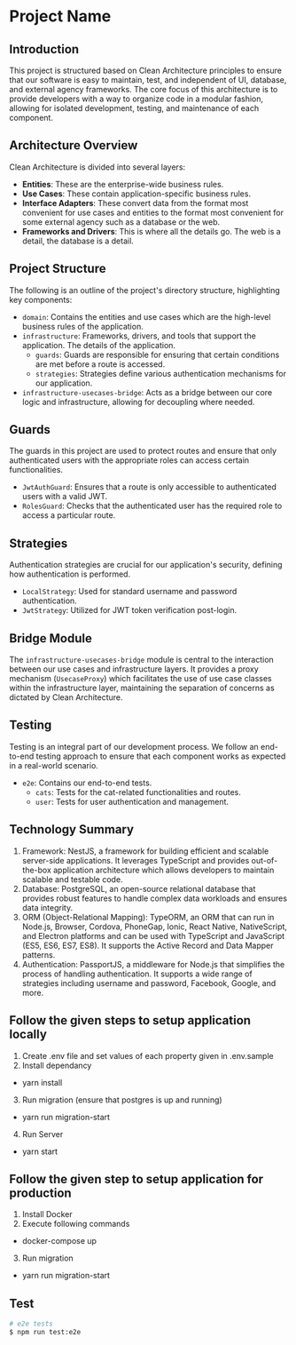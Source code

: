 # Project Name

## Introduction
This project is structured based on Clean Architecture principles to ensure that our software is easy to maintain, test, and independent of UI, database, and external agency frameworks. The core focus of this architecture is to provide developers with a way to organize code in a modular fashion, allowing for isolated development, testing, and maintenance of each component.

## Architecture Overview

Clean Architecture is divided into several layers:

- **Entities**: These are the enterprise-wide business rules.
- **Use Cases**: These contain application-specific business rules.
- **Interface Adapters**: These convert data from the format most convenient for use cases and entities to the format most convenient for some external agency such as a database or the web.
- **Frameworks and Drivers**: This is where all the details go. The web is a detail, the database is a detail.

## Project Structure

The following is an outline of the project's directory structure, highlighting key components:

- `domain`: Contains the entities and use cases which are the high-level business rules of the application.
- `infrastructure`: Frameworks, drivers, and tools that support the application. The details of the application.
  - `guards`: Guards are responsible for ensuring that certain conditions are met before a route is accessed.
  - `strategies`: Strategies define various authentication mechanisms for our application.
- `infrastructure-usecases-bridge`: Acts as a bridge between our core logic and infrastructure, allowing for decoupling where needed.

## Guards

The guards in this project are used to protect routes and ensure that only authenticated users with the appropriate roles can access certain functionalities.

- `JwtAuthGuard`: Ensures that a route is only accessible to authenticated users with a valid JWT.
- `RolesGuard`: Checks that the authenticated user has the required role to access a particular route.

## Strategies

Authentication strategies are crucial for our application's security, defining how authentication is performed.

- `LocalStrategy`: Used for standard username and password authentication.
- `JwtStrategy`: Utilized for JWT token verification post-login.

## Bridge Module

The `infrastructure-usecases-bridge` module is central to the interaction between our use cases and infrastructure layers. It provides a proxy mechanism (`UsecaseProxy`) which facilitates the use of use case classes within the infrastructure layer, maintaining the separation of concerns as dictated by Clean Architecture.

## Testing

Testing is an integral part of our development process. We follow an end-to-end testing approach to ensure that each component works as expected in a real-world scenario.

- `e2e`: Contains our end-to-end tests.
  - `cats`: Tests for the cat-related functionalities and routes.
  - `user`: Tests for user authentication and management.

## Technology Summary
1. Framework: NestJS, a framework for building efficient and scalable server-side applications. It leverages TypeScript and provides out-of-the-box application architecture which allows developers to maintain scalable and testable code.
2. Database: PostgreSQL, an open-source relational database that provides robust features to handle complex data workloads and ensures data integrity.
3. ORM (Object-Relational Mapping): TypeORM, an ORM that can run in Node.js, Browser, Cordova, PhoneGap, Ionic, React Native, NativeScript, and Electron platforms and can be used with TypeScript and JavaScript (ES5, ES6, ES7, ES8). It supports the Active Record and Data Mapper patterns.
4. Authentication: PassportJS, a middleware for Node.js that simplifies the process of handling authentication. It supports a wide range of strategies including username and password, Facebook, Google, and more.

## Follow the given steps to setup application locally

1. Create .env file and set values of each property given in .env.sample
2. Install dependancy 
  - yarn install
3. Run migration (ensure that postgres is up and running)
  - yarn run migration-start
4. Run Server
  - yarn start


## Follow the given step to setup application for production

1. Install Docker
2. Execute following commands
  - docker-compose up
3. Run migration
  - yarn run migration-start 


## Test

```bash
# e2e tests
$ npm run test:e2e

```

